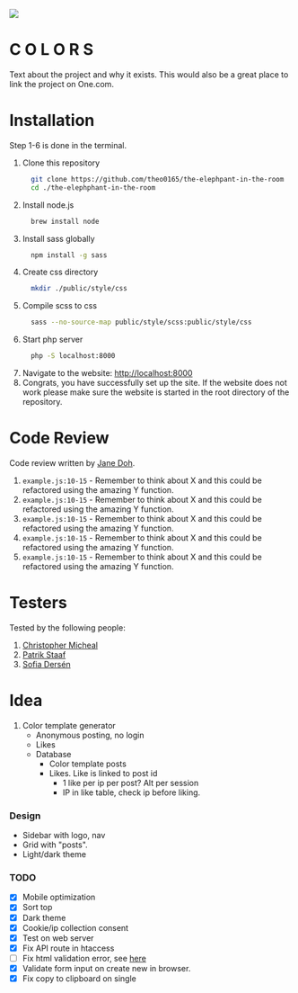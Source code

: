 ![](https://i.giphy.com/media/3o7aD56B2QS5MyTGfe/giphy.webp)

# C O L O R S

Text about the project and why it exists. This would also be a great place to link the project on One.com.

# Installation

Step 1-6 is done in the terminal.

1. Clone this repository
    ```bash
      git clone https://github.com/theo0165/the-elephpant-in-the-room
      cd ./the-elephphant-in-the-room
    ```
2. Install node.js
    ```bash
      brew install node
    ```
3. Install sass globally
    ```bash
      npm install -g sass
    ```
4. Create css directory
    ```bash
      mkdir ./public/style/css
    ```
5. Compile scss to css
    ```bash
      sass --no-source-map public/style/scss:public/style/css
    ```
6. Start php server
    ```bash
      php -S localhost:8000
    ```
7. Navigate to the website: [http://localhost:8000](http://localhost:8000)
8. Congrats, you have successfully set up the site. If the website does not work please make sure the website is started in the root directory of the repository.

# Code Review

Code review written by [Jane Doh](https://github.com/username).

1. `example.js:10-15` - Remember to think about X and this could be refactored using the amazing Y function.
2. `example.js:10-15` - Remember to think about X and this could be refactored using the amazing Y function.
3. `example.js:10-15` - Remember to think about X and this could be refactored using the amazing Y function.
4. `example.js:10-15` - Remember to think about X and this could be refactored using the amazing Y function.
5. `example.js:10-15` - Remember to think about X and this could be refactored using the amazing Y function.

# Testers

Tested by the following people:

1. [Christopher Micheal](https://github.com/chrs-m)
2. [Patrik Staaf](https://github.com/patrikstaaf)
3. [Sofia Dersén](https://github.com/sdersen)

# Idea

1. Color template generator
    - Anonymous posting, no login
    - Likes
    - Database
        - Color template posts
        - Likes. Like is linked to post id
            - 1 like per ip per post? Alt per session
            - IP in like table, check ip before liking.

### Design

-   Sidebar with logo, nav
-   Grid with "posts".
-   Light/dark theme

### TODO

-   [x] Mobile optimization
-   [x] Sort top
-   [x] Dark theme
-   [x] Cookie/ip collection consent
-   [x] Test on web server
-   [x] Fix API route in htaccess
-   [ ] Fix html validation error, see [here](https://validator.w3.org/nu/?showsource=yes&showoutline=yes&showimagereport=yes&checkerrorpages=yes&useragent=Validator.nu%2FLV+http%3A%2F%2Fvalidator.w3.org%2Fservices&acceptlanguage=&doc=https%3A%2F%2Ftheosandell.com%2Fcolors%2F)
-   [x] Validate form input on create new in browser.
-   [x] Fix copy to clipboard on single
